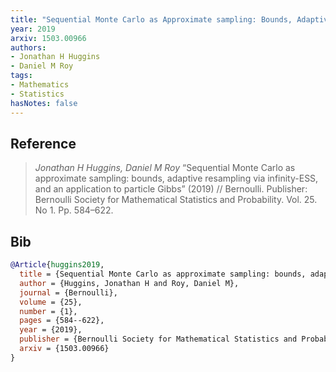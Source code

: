 ```yaml
---
title: "Sequential Monte Carlo as Approximate sampling: Bounds, Adaptive Resampling via infinity-ESS, and an Application to Particle Gibbs"
year: 2019
arxiv: 1503.00966
authors:
- Jonathan H Huggins
- Daniel M Roy
tags:
- Mathematics
- Statistics
hasNotes: false
---
```


## Reference

> <i>Jonathan H Huggins, Daniel M Roy</i> “Sequential Monte Carlo as approximate sampling: bounds, adaptive resampling via infinity-ESS, and an application to particle Gibbs” (2019) // Bernoulli. Publisher: Bernoulli Society for Mathematical Statistics and Probability. Vol.&nbsp;25. No&nbsp;1. Pp.&nbsp;584–622.

## Bib

```bib
@Article{huggins2019,
  title = {Sequential Monte Carlo as approximate sampling: bounds, adaptive resampling via infinity-ESS, and an application to particle Gibbs},
  author = {Huggins, Jonathan H and Roy, Daniel M},
  journal = {Bernoulli},
  volume = {25},
  number = {1},
  pages = {584--622},
  year = {2019},
  publisher = {Bernoulli Society for Mathematical Statistics and Probability},
  arxiv = {1503.00966}
}
```
